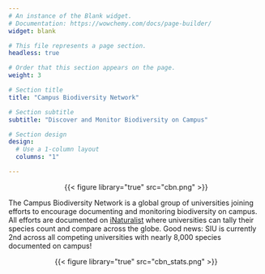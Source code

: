 ```yaml
---
# An instance of the Blank widget.
# Documentation: https://wowchemy.com/docs/page-builder/
widget: blank

# This file represents a page section.
headless: true

# Order that this section appears on the page.
weight: 3

# Section title
title: "Campus Biodiversity Network"

# Section subtitle
subtitle: "Discover and Monitor Biodiversity on Campus"

# Section design
design:
  # Use a 1-column layout
  columns: "1"

---
```

<p style="text-align: center;"> {{< figure library="true" src="cbn.png" >}} </p>

The Campus Biodiversity Network is a global group of universities joining efforts to encourage documenting and monitoring biodiversity on campus. All efforts are documented on [iNaturalist](https://www.inaturalist.org/projects/campus-biodiversity-network-la-biodiversite-au-campus) where universities can tally their species count and compare across the globe. Good news: SIU is currently 2nd across all competing universities with nearly 8,000 species documented on campus!

<p style="text-align: center;"> {{< figure library="true" src="cbn_stats.png" >}} </p>